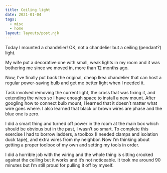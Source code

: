 ```yaml
---
title: Ceiling light
date: 2021-01-04
tags:
  - misc
  - home
layout: layouts/post.njk
---
```


Today I mounted a chandelier! OK, not a chandelier but a ceiling (pendant?) light.

My wife put a decorative one with small, weak lights in my room and it was bothering me since we moved in, more than 12 months ago.

Now, I’ve finally put back the original, cheap Ikea chandelier that can host a regular power-saving bulb and get me better light when I needed it.

Task involved removing the current light, the cross that was fixing it, and extending the wires so I have enough space to install a new mount. After googling how to connect bulb mount, I learned that it doesn’t matter what wire goes where. I also learned that black or brown wires are phase and the blue one is zero.

I did a smart thing and turned off power in the room at the main box which should be obvious but in the past, I wasn’t so smart. To complete this exercise I had to borrow ladders, a toolbox (I needed clamps and isolation duck tape), and extra wires from my neighbor. Now I’m thinking about getting a proper toolbox of my own and setting my tools in order.

I did a horrible job with the wiring and the whole thing is sitting crooked against the ceiling but it works and it’s not noticeable. It took me around 90 minutes but I’m still proud for pulling it off by myself.
